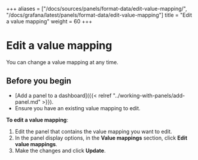 +++
aliases = ["/docs/sources/panels/format-data/edit-value-mapping/", "/docs/grafana/latest/panels/format-data/edit-value-mapping"]
title = "Edit a value mapping"
weight = 60
+++

# Edit a value mapping

You can change a value mapping at any time.

## Before you begin

- [Add a panel to a dashboard]({{< relref "../working-with-panels/add-panel.md" >}}).
- Ensure you have an existing value mapping to edit.

**To edit a value mapping**:

1. Edit the panel that contains the value mapping you want to edit.
1. In the panel display options, in the **Value mappings** section, click **Edit value mappings**.
1. Make the changes and click **Update**.
